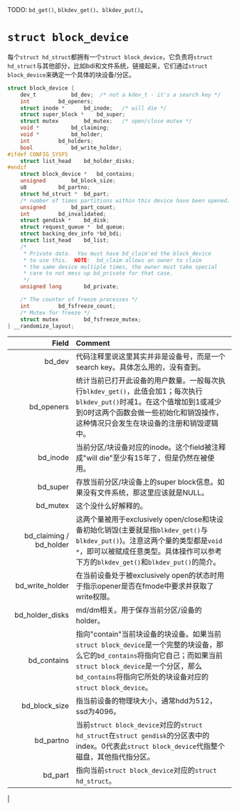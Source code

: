 TODO: `bd_get()`, `blkdev_get()`、`blkdev_put()`。

# `struct block_device`
每个`struct hd_struct`都拥有一个`struct block_device`，它负责将`struct hd_struct`与其他部分，比如bdi和文件系统，链接起来，它们通过`struct block_device`来确定一个具体的块设备/分区。    

``` c
struct block_device {
	dev_t			bd_dev;  /* not a kdev_t - it's a search key */
	int			bd_openers;
	struct inode *		bd_inode;	/* will die */
	struct super_block *	bd_super;
	struct mutex		bd_mutex;	/* open/close mutex */
	void *			bd_claiming;
	void *			bd_holder;
	int			bd_holders;
	bool			bd_write_holder;
#ifdef CONFIG_SYSFS
	struct list_head	bd_holder_disks;
#endif
	struct block_device *	bd_contains;
	unsigned		bd_block_size;
	u8			bd_partno;
	struct hd_struct *	bd_part;
	/* number of times partitions within this device have been opened. */
	unsigned		bd_part_count;
	int			bd_invalidated;
	struct gendisk *	bd_disk;
	struct request_queue *  bd_queue;
	struct backing_dev_info *bd_bdi;
	struct list_head	bd_list;
	/*
	 * Private data.  You must have bd_claim'ed the block_device
	 * to use this.  NOTE:  bd_claim allows an owner to claim
	 * the same device multiple times, the owner must take special
	 * care to not mess up bd_private for that case.
	 */
	unsigned long		bd_private;

	/* The counter of freeze processes */
	int			bd_fsfreeze_count;
	/* Mutex for freeze */
	struct mutex		bd_fsfreeze_mutex;
} __randomize_layout;
```

| Field | Comment |
|------:|:--------|
| bd_dev | 代码注释里说这里其实并非是设备号，而是一个search key。具体怎么用的，没有查到。 |
| bd_openers | 统计当前已打开此设备的用户数量。一般每次执行`blkdev_get()`，此值会加1；每次执行`blkdev_put()`时减1。在这个值增加到1或减少到0时这两个函数会做一些初始化和销毁操作，这种情况只会发生在块设备的注册和销毁逻辑中。 |
| bd_inode | 当前分区/块设备对应的inode。这个field被注释成"will die"至少有15年了，但是仍然在被使用。 |
| bd_super | 存放当前分区/块设备上的super block信息。如果没有文件系统，那这里应该就是NULL。 |
| bd_mutex | 这个没什么好解释的。 |
| bd_claiming / bd_holder | 这两个量被用于exclusively open/close和块设备初始化销毁(主要就是指`blkdev_get()`与`blkdev_put()`)。注意这两个量的类型都是`void *`，即可以被赋成任意类型。具体操作可以参考下方的`blkdev_get()`和`blkdev_put()`的简介。 |
| bd_write_holder | 在当前设备处于被exclusively open的状态时用于指示opener是否在fmode中要求并获取了write权限。 |
| bd_holder_disks | md/dm相关。用于保存当前分区/设备的holder。 |
| bd_contains | 指向"contain"当前块设备的块设备。如果当前`struct block_device`是一个完整的块设备，那么它的`bd_contains`将指向它自己；而如果当前`struct block_device`是一个分区，那么`bd_contains`将指向它所处的块设备对应的`struct block_device`。 |
| bd_block_size | 指当前设备的物理块大小，通常hdd为512，ssd为4096。 |
| bd_partno | 当前`struct block_device`对应的`struct hd_struct`在`struct gendisk`的分区表中的index。0代表此`struct block_device`代指整个磁盘，其他指代指分区。 |
| bd_part | 指向当前`struct block_device`对应的`struct hd_struct`。 |
| 